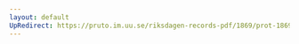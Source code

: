 ```yaml
---
layout: default
UpRedirect: https://pruto.im.uu.se/riksdagen-records-pdf/1869/prot-1869--ak--227/prot-1869--ak--227_088.pdf
---
```

